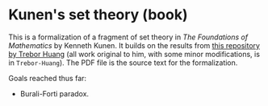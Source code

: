 # Kunen's set theory (book)

This is a formalization of a fragment of set theory in *The Foundations of Mathematics* by Kenneth Kunen. It builds on the results from [this repository by Trebor Huang](https://github.com/Trebor-Huang/ZFC) (all work original to him, with some minor modifications, is in `Trebor-Huang`). The PDF file is the source text for the formalization.

Goals reached thus far:
- Burali-Forti paradox.